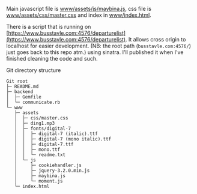 Main javascript file is [www/assets/js/maybina.js](https://github.com/Strauman/busstavle.com/tree/master/www/assets/js/maybina.js), css file is [www/assets/css/master.css](https://github.com/Strauman/busstavle.com/tree/master/www/assets/css/master.css) and index in [www/index.html](https://github.com/Strauman/busstavle.com/tree/master/www/index.html).

There is a script that is running on [https://www.busstavle.com:4576/departurelist](https://www.busstavle.com:4576/departurelist). It allows cross origin to localhost for easier development. (NB: the root path (`busstavle.com:4576/`) just goes back to this repo atm.) using sinatra.
I'll published it when I've finished cleaning the code and such.

Git directory structure
```
Git root
├─ README.md
├─ backend
│  ├─ Gemfile
│  └─ communicate.rb
└─ www
   ├─ assets
   │  ├─ css/master.css
   │  ├─ ding1.mp3
   │  ├─ fonts/digital-7
   │  │  ├─ digital-7 (italic).ttf
   │  │  ├─ digital-7 (mono italic).ttf
   │  │  ├─ digital-7.ttf
   │  │  ├─ mono.ttf
   │  │  └─ readme.txt
   │  └─ js
   │     ├─ cookiehandler.js
   │     ├─ jquery-3.2.0.min.js
   │     ├─ maybina.js
   │     └─ moment.js
   └─ index.html
```
